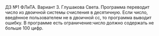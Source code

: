 ДЗ №1 ФЛиТА. Вариант 3.
Глушакова Света.
Программа переводит число из двоичной системы счисления в десятичную.
Если число, введённое пользователем не в двоичной сс, то программа выводит ошибку.
В программе есть ограничение:число должно содержать не больше 100 цифр.
